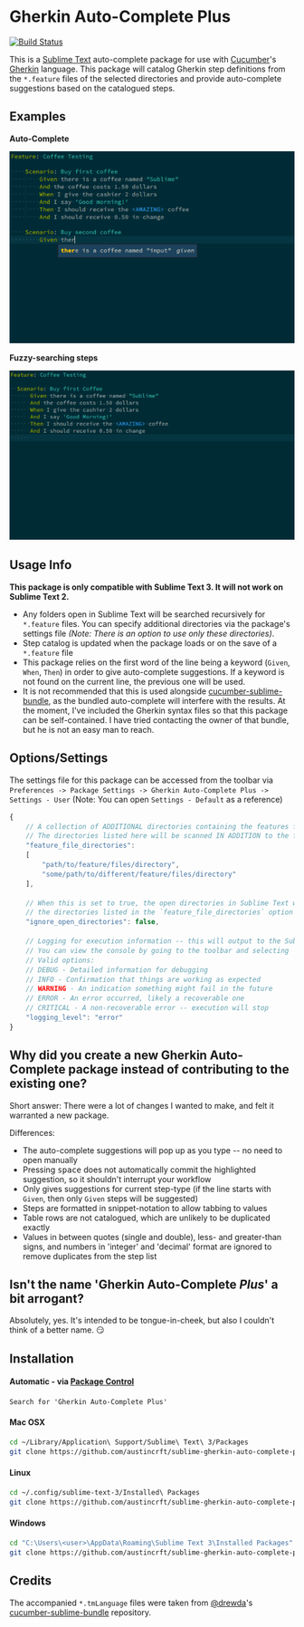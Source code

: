# Gherkin Auto-Complete Plus
[![Build Status](https://travis-ci.org/austincrft/sublime-gherkin-auto-complete-plus.svg?branch=master)](https://travis-ci.org/austincrft/sublime-gherkin-auto-complete-plus)

This is a [Sublime Text](http://www.sublimetext.com/) auto-complete package for use with [Cucumber](https://cucumber.io/)'s [Gherkin](https://cucumber.io/docs/reference#gherkin) language. This package will catalog Gherkin step definitions from the `*.feature` files of the selected directories and provide auto-complete suggestions based on the catalogued steps.

## Examples

**Auto-Complete**

![auto_complete](/img/auto_complete.gif)

**Fuzzy-searching steps**

![example](/img/list_steps_command.gif)


## Usage Info
**This package is only compatible with Sublime Text 3. It will not work on Sublime Text 2.**
- Any folders open in Sublime Text will be searched recursively for `*.feature` files. You can specify additional directories via the package's settings file *(Note: There is an option to use only these directories)*.
- Step catalog is updated when the package loads or on the save of a `*.feature` file
- This package relies on the first word of the line being a keyword (`Given`, `When`, `Then`) in order to give auto-complete suggestions. If a keyword is not found on the current line, the previous one will be used.
- It is not recommended that this is used alongside [cucumber-sublime-bundle](https://github.com/drewda/cucumber-sublime-bundle), as the bundled auto-complete will interfere with the results. At the moment, I've included the Gherkin syntax files so that this package can be self-contained. I have tried contacting the owner of that bundle, but he is not an easy man to reach.


## Options/Settings
The settings file for this package can be accessed from the toolbar via `Preferences -> Package Settings -> Gherkin Auto-Complete Plus -> Settings - User` (Note: You can open `Settings - Default` as a reference)

```javascript
{
    // A collection of ADDITIONAL directories containing the features files you would like to scan
    // The directories listed here will be scanned IN ADDITION to the folder(s) open in Sublime Text
    "feature_file_directories":
    [
        "path/to/feature/files/directory",
        "some/path/to/different/feature/files/directory"
    ],

    // When this is set to true, the open directories in Sublime Text will be ignored, and only
    // the directories listed in the `feature_file_directories` option will be used
    "ignore_open_directories": false,

    // Logging for execution information -- this will output to the Sublime Text Console
    // You can view the console by going to the toolbar and selecting `View -> Show Console`
    // Valid options:
    // DEBUG - Detailed information for debugging
    // INFO - Confirmation that things are working as expected
    // WARNING - An indication something might fail in the future
    // ERROR - An error occurred, likely a recoverable one
    // CRITICAL - A non-recoverable error -- execution will stop
    "logging_level": "error"
}
```


## Why did you create a new Gherkin Auto-Complete package instead of contributing to the existing one?
Short answer: There were a lot of changes I wanted to make, and felt it warranted a new package.

Differences:
- The auto-complete suggestions will pop up as you type -- no need to open manually
- Pressing <kbd>space</kbd> does not automatically commit the highlighted suggestion, so it shouldn't interrupt your workflow
- Only gives suggestions for current step-type (if the line starts with `Given`, then only `Given` steps will be suggested)
- Steps are formatted in snippet-notation to allow tabbing to values
- Table rows are not catalogued, which are unlikely to be duplicated exactly
- Values in between quotes (single and double), less- and greater-than signs, and numbers in 'integer' and 'decimal' format are ignored to remove duplicates from the step list


## Isn't the name 'Gherkin Auto-Complete *Plus*' a bit arrogant?
Absolutely, yes. It's intended to be tongue-in-cheek, but also I couldn't think of a better name. :smirk:


## Installation

#### Automatic - via [Package Control](https://packagecontrol.io/)
```
Search for 'Gherkin Auto-Complete Plus'
```

#### Mac OSX
``` bash
cd ~/Library/Application\ Support/Sublime\ Text\ 3/Packages
git clone https://github.com/austincrft/sublime-gherkin-auto-complete-plus.git "Gherkin Auto-Complete Plus"
```

#### Linux
``` bash
cd ~/.config/sublime-text-3/Installed\ Packages
git clone https://github.com/austincrft/sublime-gherkin-auto-complete-plus.git "Gherkin Auto-Complete Plus"
```

#### Windows
``` bash
cd "C:\Users\<user>\AppData\Roaming\Sublime Text 3\Installed Packages"
git clone https://github.com/austincrft/sublime-gherkin-auto-complete-plus.git "Gherkin Auto-Complete Plus"
```


## Credits
The accompanied `*.tmLanguage` files were taken from [@drewda](https://github.com/drewda)'s [cucumber-sublime-bundle](https://github.com/drewda/cucumber-sublime-bundle) repository.

